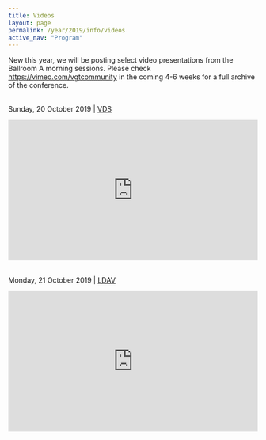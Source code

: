 ```yaml
---
title: Videos
layout: page
permalink: /year/2019/info/videos
active_nav: "Program"
---
```

New this year, we will be posting select video presentations from the Ballroom A morning sessions. Please check https://vimeo.com/vgtcommunity in the coming 4-6 weeks for a full archive of the conference.  
<br>

Sunday, 20 October 2019 | [VDS](http://www.visualdatascience.org)  
 
<div style='padding:56.25% 0 0 0;position:relative;'><iframe src='https://vimeo.com/showcase/6517822/embed' allowfullscreen frameborder='0' style='position:absolute;top:0;left:0;width:100%;height:100%;'></iframe></div>
<br>

Monday, 21 October 2019 | [LDAV](https://ldav.org)  

<div style='padding:56.34% 0 0 0;position:relative;'><iframe src='https://vimeo.com/showcase/6518210/embed' allowfullscreen frameborder='0' style='position:absolute;top:0;left:0;width:100%;height:100%;'></iframe></div>
<br>
